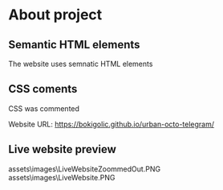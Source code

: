 # About project

## Semantic HTML elements
The website uses semnatic HTML elements

## CSS coments
CSS was commented

Website URL: https://bokigolic.github.io/urban-octo-telegram/

## Live website preview
assets\images\LiveWebsiteZoommedOut.PNG
assets\images\LiveWebsite.PNG